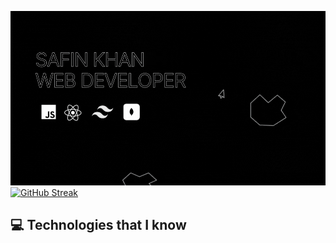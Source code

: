 ![Full-Stack Web Developer ](https://raw.githubusercontent.com/safinxr/safinxr/main/image/three.gif)
[![GitHub Streak](https://github-readme-streak-stats.herokuapp.com?user=safinxr&theme=highcontrast)](https://git.io/streak-stats)
<h2 align="left">💻 Technologies that I know</h2>
